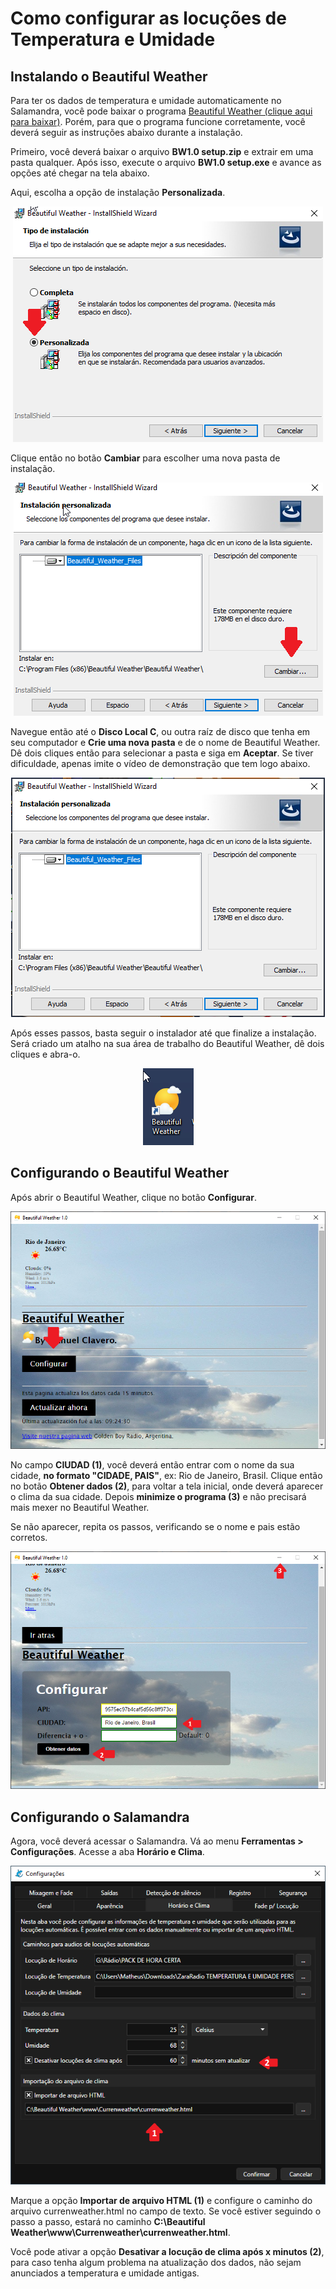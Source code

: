 # Como configurar as locuções de Temperatura e Umidade

## Instalando o Beautiful Weather

Para ter os dados de temperatura e umidade automaticamente no Salamandra, você pode baixar o programa [Beautiful Weather (clique aqui para baixar)](https://drive.google.com/file/d/1cMO5RUQXLdQ7zY7p3YTB1rfrgi0h9v5l/view?usp=sharing). Porém, para que o programa funcione corretamente, você deverá seguir as instruções abaixo durante a instalação.

Primeiro, você deverá baixar o arquivo **BW1.0 setup.zip** e extrair em uma pasta qualquer. Após isso, execute o arquivo **BW1.0 setup.exe** e avance as opções até chegar na tela abaixo.

Aqui, escolha a opção de instalação **Personalizada**.

<p align="center">
	<img src="Images/Weather/InstallationMode.png" alt="Modo de Instalação do Beautiful Weather"/>
</p>

Clique então no botão **Cambiar** para escolher uma nova pasta de instalação.

<p align="center">
	<img src="Images/Weather/InstallationMode_Cambiar.png" alt="Trocar pasta do Beautiful Weather"/>
</p>

Navegue então até o **Disco Local C**, ou outra raíz de disco que tenha em seu computador e **Crie uma nova pasta** e de o nome de Beautiful Weather. Dê dois cliques então para selecionar a pasta e siga em **Aceptar**. Se tiver dificuldade, apenas imite o vídeo de demonstração que tem logo abaixo.

<p align="center">
	<img src="Images/Weather/SettingBeautifulWeatherInstallFolder.webp" alt="Criando pasta para o Beautiful Weather (vídeo)"/>
</p>

Após esses passos, basta seguir o instalador até que finalize a instalação. Será criado um atalho na sua área de trabalho do Beautiful Weather, dê dois cliques e abra-o.

<p align="center">
	<img src="Images/Weather/BeautifulShortcut.png" alt="Atalho do Beautiful Weather"/>
</p>

## Configurando o Beautiful Weather

Após abrir o Beautiful Weather, clique no botão **Configurar**.

<p align="center">
	<img src="Images/Weather/Beautiful_StartScreen.png" alt="Tela inicial do Beautiful Weather"/>
</p>

No campo **CIUDAD (1)**, você deverá então entrar com o nome da sua cidade, **no formato "CIDADE, PAIS"**, ex: Rio de Janeiro, Brasil. Clique então no botão **Obtener dados (2)**, para voltar a tela inicial, onde deverá aparecer o clima da sua cidade. Depois **minimize o programa (3)** e não precisará mais mexer no Beautiful Weather.

Se não aparecer, repita os passos, verificando se o nome e pais estão corretos.

<p align="center">
	<img src="Images/Weather/Beautiful_CityScreen.png" alt="Tela inicial do Beautiful Weather"/>
</p>

## Configurando o Salamandra

Agora, você deverá acessar o Salamandra. Vá ao menu **Ferramentas > Configurações**. Acesse a aba **Horário e Clima**.

<p align="center">
	<img src="Images/Weather/Salamandra_WeatherSettings.png" alt="Configuração da Temperatura no Salamandra"/>
</p>

Marque a opção **Importar de arquivo HTML (1)** e configure o caminho do arquivo currenweather.html no campo de texto. Se você estiver seguindo o passo a passo, estará no caminho **C:\Beautiful Weather\www\Currenweather\currenweather.html**.

Você pode ativar a opção **Desativar a locução de clima após x minutos (2)**, para caso tenha algum problema na atualização dos dados, não sejam anunciados a temperatura e umidade antigas.